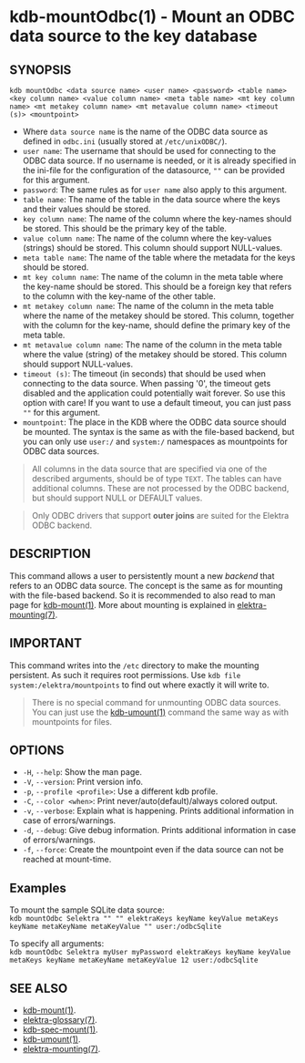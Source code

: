 # kdb-mountOdbc(1) - Mount an ODBC data source to the key database

## SYNOPSIS

`kdb mountOdbc <data source name> <user name> <password> <table name> <key column name> <value column name> <meta table name>
<mt key column name> <mt metakey column name> <mt metavalue column name> <timeout (s)> <mountpoint>`<br>

- Where `data source name` is the name of the ODBC data source as defined in `odbc.ini` (usually stored at `/etc/unixODBC/`).
- `user name`: The username that should be used for connecting to the ODBC data source. If no username is needed, or it is already specified in the ini-file for the configuration of the datasource, `""` can be provided for this argument.
- `password`: The same rules as for `user name` also apply to this argument.
- `table name`: The name of the table in the data source where the keys and their values should be stored.
- `key column name`: The name of the column where the key-names should be stored. This should be the primary key of the table.
- `value column name`: The name of the column where the key-values (strings) should be stored. This column should support NULL-values.
- `meta table name`: The name of the table where the metadata for the keys should be stored.
- `mt key column name`: The name of the column in the meta table where the key-name should be stored. This should be a foreign key that refers to the column with the key-name of the other table.
- `mt metakey column name`: The name of the column in the meta table where the name of the metakey should be stored. This column, together with the column for the key-name, should define the primary key of the meta table.
- `mt metavalue column name`: The name of the column in the meta table where the value (string) of the metakey should be stored. This column should support NULL-values.
- `timeout (s)`: The timeout (in seconds) that should be used when connecting to the data source. When passing '0', the timeout gets disabled and the application could potentially wait forever. So use this option with care! If you want to use a default timeout, you can just pass `""` for this argument.
- `mountpoint`: The place in the KDB where the ODBC data source should be mounted. The syntax is the same as with the file-based backend, but you can only use `user:/` and `system:/` namespaces as mountpoints for ODBC data sources.

> All columns in the data source that are specified via one of the described arguments, should be of type `TEXT`.
> The tables can have additional columns. These are not processed by the ODBC backend, but should support NULL or DEFAULT values.

> Only ODBC drivers that support **outer joins** are suited for the Elektra ODBC backend.

## DESCRIPTION

This command allows a user to persistently mount a new _backend_ that refers to an ODBC data source.
The concept is the same as for mounting with the file-based backend.
So it is recommended to also read to man page for [kdb-mount(1)](kdb-mount.md).
More about mounting is explained in [elektra-mounting(7)](elektra-mounting.md).

## IMPORTANT

This command writes into the `/etc` directory to make the mounting persistent.
As such it requires root permissions.
Use `kdb file system:/elektra/mountpoints` to find out where exactly it will write to.

> There is no special command for unmounting ODBC data sources.
> You can just use the [kdb-umount(1)](kdb-umount.md) command the same way as with mountpoints for files.

## OPTIONS

- `-H`, `--help`:
  Show the man page.
- `-V`, `--version`:
  Print version info.
- `-p`, `--profile <profile>`:
  Use a different kdb profile.
- `-C`, `--color <when>`:
  Print never/auto(default)/always colored output.
- `-v`, `--verbose`:
  Explain what is happening. Prints additional information in case of errors/warnings.
- `-d`, `--debug`:
  Give debug information. Prints additional information in case of errors/warnings.
- `-f`, `--force`:
  Create the mountpoint even if the data source can not be reached at mount-time.

## Examples

To mount the sample SQLite data source:<br>
`kdb mountOdbc Selektra "" "" elektraKeys keyName keyValue metaKeys keyName metaKeyName metaKeyValue "" user:/odbcSqlite`

To specify all arguments:<br>
`kdb mountOdbc Selektra myUser myPassword elektraKeys keyName keyValue metaKeys keyName metaKeyName metaKeyValue 12 user:/odbcSqlite`

## SEE ALSO

- [kdb-mount(1)](kdb-mount.md).
- [elektra-glossary(7)](elektra-glossary.md).
- [kdb-spec-mount(1)](kdb-spec-mount.md).
- [kdb-umount(1)](kdb-umount.md).
- [elektra-mounting(7)](elektra-mounting.md).
